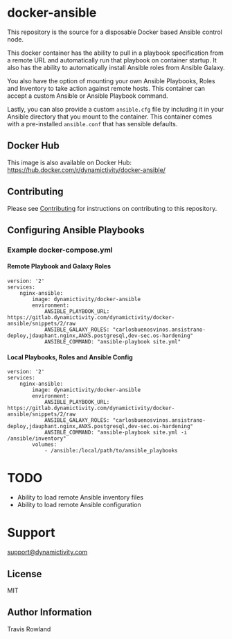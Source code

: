 # docker-ansible
This repository is the source for a disposable Docker based Ansible control node.

This docker container has the ability to pull in a playbook specification from a remote URL and automatically run that playbook on container startup. It also has the ability to automatically install Ansible roles from Ansible Galaxy.

You also have the option of mounting your own Ansible Playbooks, Roles and Inventory to take action against remote hosts. This container can accept a custom Ansible or Ansible Playbook command.

Lastly, you can also provide a custom `ansible.cfg` file by including it in your Ansible directory that you mount to the container. This container comes with a pre-installed `ansible.conf` that has sensible defaults.

## Docker Hub
This image is also available on Docker Hub: https://hub.docker.com/r/dynamictivity/docker-ansible/

## Contributing
Please see [Contributing](CONTRIBUTING.md) for instructions on contributing to this repository.

## Configuring Ansible Playbooks

### Example docker-compose.yml
#### Remote Playbook and Galaxy Roles
```
version: '2'
services:
    nginx-ansible:
        image: dynamictivity/docker-ansible
        environment:
            ANSIBLE_PLAYBOOK_URL: https://gitlab.dynamictivity.com/dynamictivity/docker-ansible/snippets/2/raw
            ANSIBLE_GALAXY_ROLES: "carlosbuenosvinos.ansistrano-deploy,jdauphant.nginx,ANXS.postgresql,dev-sec.os-hardening"
            ANSIBLE_COMMAND: "ansible-playbook site.yml"
```

#### Local Playbooks, Roles and Ansible Config
```
version: '2'
services:
    nginx-ansible:
        image: dynamictivity/docker-ansible
        environment:
            ANSIBLE_PLAYBOOK_URL: https://gitlab.dynamictivity.com/dynamictivity/docker-ansible/snippets/2/raw
            ANSIBLE_GALAXY_ROLES: "carlosbuenosvinos.ansistrano-deploy,jdauphant.nginx,ANXS.postgresql,dev-sec.os-hardening"
            ANSIBLE_COMMAND: "ansible-playbook site.yml -i /ansible/inventory"
        volumes:
            - /ansible:/local/path/to/ansible_playbooks
```

# TODO
- Ability to load remote Ansible inventory files
- Ability to load remote Ansible configuration

# Support
support@dynamictivity.com

License
-------
MIT

Author Information
------------------
Travis Rowland
